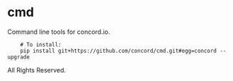 # cmd

Command line tools for concord.io.

```
    # To install:
    pip install git+https://github.com/concord/cmd.git#egg=concord --upgrade
```

All Rights Reserved.
